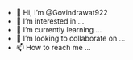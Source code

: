 - 👋 Hi, I’m @Govindrawat922
- 👀 I’m interested in ...
- 🌱 I’m currently learning ...
- 💞️ I’m looking to collaborate on ...
- 📫 How to reach me ...

<!---
Govindrawat922/Govindrawat922 is a ✨ special ✨ repository because its `README.md` (this file) appears on your GitHub profile.
You can click the Preview link to take a look at your changes.
---> 

